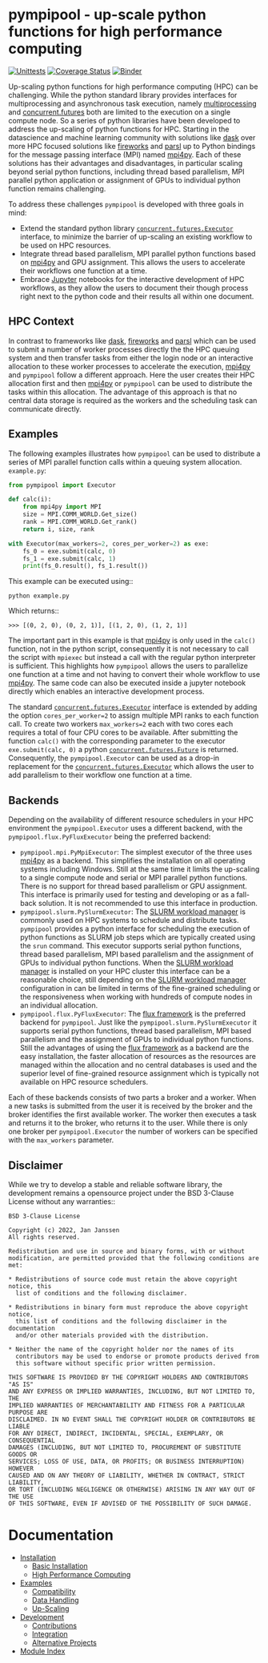 # pympipool - up-scale python functions for high performance computing
[![Unittests](https://github.com/pyiron/pympipool/actions/workflows/unittest-openmpi.yml/badge.svg)](https://github.com/pyiron/pympipool/actions/workflows/unittest-openmpi.yml)
[![Coverage Status](https://coveralls.io/repos/github/pyiron/pympipool/badge.svg?branch=main)](https://coveralls.io/github/pyiron/pympipool?branch=main)
[![Binder](https://mybinder.org/badge_logo.svg)](https://mybinder.org/v2/gh/pyiron/pympipool/HEAD?labpath=notebooks%2Fexamples.ipynb)

Up-scaling python functions for high performance computing (HPC) can be challenging. While the python standard library
provides interfaces for multiprocessing and asynchronous task execution, namely
[multiprocessing](https://docs.python.org/3/library/multiprocessing.html) and
[concurrent.futures](https://docs.python.org/3/library/concurrent.futures.html#module-concurrent.futures) both are
limited to the execution on a single compute node. So a series of python libraries have been developed to address the
up-scaling of python functions for HPC. Starting in the datascience and machine learning community with solutions
like [dask](https://www.dask.org) over more HPC focused solutions like
[fireworks](https://materialsproject.github.io/fireworks/) and [parsl](http://parsl-project.org) up to Python
bindings for the message passing interface (MPI) named [mpi4py](https://mpi4py.readthedocs.io). Each of these
solutions has their advantages and disadvantages, in particular scaling beyond serial python functions, including thread
based parallelism, MPI parallel python application or assignment of GPUs to individual python function remains
challenging.

To address these challenges `pympipool` is developed with three goals in mind:

* Extend the standard python library [`concurrent.futures.Executor`](https://docs.python.org/3/library/concurrent.futures.html#module-concurrent.futures) 
  interface, to minimize the barrier of up-scaling an existing workflow to be used on HPC resources.
* Integrate thread based parallelism, MPI parallel python functions based on [mpi4py](https://mpi4py.readthedocs.io) and 
  GPU assignment. This allows the users to accelerate their workflows one function at a time.
* Embrace [Jupyter](https://jupyter.org) notebooks for the interactive development of HPC workflows, as they allow the 
  users to document their though process right next to the python code and their results all within one document.

## HPC Context
In contrast to frameworks like [dask](https://www.dask.org), [fireworks](https://materialsproject.github.io/fireworks/)
and [parsl](http://parsl-project.org) which can be used to submit a number of worker processes directly the the HPC
queuing system and then transfer tasks from either the login node or an interactive allocation to these worker processes
to accelerate the execution, [mpi4py](https://mpi4py.readthedocs.io) and `pympipool` follow a different
approach. Here the user creates their HPC allocation first and then [mpi4py](https://mpi4py.readthedocs.io) or
`pympipool` can be used to distribute the tasks within this allocation. The advantage of this approach is that
no central data storage is required as the workers and the scheduling task can communicate directly.

## Examples
The following examples illustrates how `pympipool` can be used to distribute a series of MPI parallel function calls 
within a queuing system allocation. `example.py`:
```python
from pympipool import Executor

def calc(i):
    from mpi4py import MPI
    size = MPI.COMM_WORLD.Get_size()
    rank = MPI.COMM_WORLD.Get_rank()
    return i, size, rank

with Executor(max_workers=2, cores_per_worker=2) as exe:
    fs_0 = exe.submit(calc, 0)
    fs_1 = exe.submit(calc, 1)
    print(fs_0.result(), fs_1.result())
```
This example can be executed using::
```
python example.py
```
Which returns::
```
>>> [(0, 2, 0), (0, 2, 1)], [(1, 2, 0), (1, 2, 1)]
```
The important part in this example is that [mpi4py](https://mpi4py.readthedocs.io) is only used in the `calc()`
function, not in the python script, consequently it is not necessary to call the script with `mpiexec` but instead
a call with the regular python interpreter is sufficient. This highlights how `pympipool` allows the users to
parallelize one function at a time and not having to convert their whole workflow to use [mpi4py](https://mpi4py.readthedocs.io).
The same code can also be executed inside a jupyter notebook directly which enables an interactive development process.

The standard [`concurrent.futures.Executor`](https://docs.python.org/3/library/concurrent.futures.html#module-concurrent.futures)
interface is extended by adding the option `cores_per_worker=2` to assign multiple MPI ranks to each function call.
To create two workers `max_workers=2` each with two cores each requires a total of four CPU cores to be available.
After submitting the function `calc()` with the corresponding parameter to the executor `exe.submit(calc, 0)`
a python [`concurrent.futures.Future`](https://docs.python.org/3/library/concurrent.futures.html#future-objects) is
returned. Consequently, the `pympipool.Executor` can be used as a drop-in replacement for the
[`concurrent.futures.Executor`](https://docs.python.org/3/library/concurrent.futures.html#module-concurrent.futures)
which allows the user to add parallelism to their workflow one function at a time.

## Backends
Depending on the availability of different resource schedulers in your HPC environment the `pympipool.Executor`
uses a different backend, with the `pympipool.flux.PyFluxExecutor` being the preferred backend:

* `pympipool.mpi.PyMpiExecutor`: The simplest executor of the three uses [mpi4py](https://mpi4py.readthedocs.io) as a 
  backend. This simplifies the installation on all operating systems including Windows. Still at the same time it limits 
  the up-scaling to a single compute node and serial or MPI parallel python functions. There is no support for thread 
  based parallelism or GPU assignment. This interface is primarily used for testing and developing or as a fall-back 
  solution. It is not recommended to use this interface in production.
* `pympipool.slurm.PySlurmExecutor`: The [SLURM workload manager](https://www.schedmd.com) is commonly used on HPC 
  systems to schedule and distribute tasks. `pympipool` provides a python interface for scheduling the execution of 
  python functions as SLURM job steps which are typically created using the `srun` command. This executor supports 
  serial python functions, thread based parallelism, MPI based parallelism and the assignment of GPUs to individual 
  python functions. When the [SLURM workload manager](https://www.schedmd.com) is installed on your HPC cluster this 
  interface can be a reasonable choice, still depending on the [SLURM workload manager](https://www.schedmd.com) 
  configuration in can be limited in terms of the fine-grained scheduling or the responsiveness when working with 
  hundreds of compute nodes in an individual allocation.
* `pympipool.flux.PyFluxExecutor`: The [flux framework](https://flux-framework.org) is the preferred backend for 
  `pympipool`. Just like the `pympipool.slurm.PySlurmExecutor` it supports serial python functions, thread based 
  parallelism, MPI based parallelism and the assignment of GPUs to individual python functions. Still the advantages of 
  using the [flux framework](https://flux-framework.org) as a backend are the easy installation, the faster allocation 
  of resources as the resources are managed within the allocation and no central databases is used and the superior 
  level of fine-grained resource assignment which is typically not available on HPC resource schedulers.

Each of these backends consists of two parts a broker and a worker. When a new tasks is submitted from the user it is
received by the broker and the broker identifies the first available worker. The worker then executes a task and returns
it to the broker, who returns it to the user. While there is only one broker per `pympipool.Executor` the number
of workers can be specified with the `max_workers` parameter.

## Disclaimer
While we try to develop a stable and reliable software library, the development remains a opensource project under the
BSD 3-Clause License without any warranties::
```
BSD 3-Clause License

Copyright (c) 2022, Jan Janssen
All rights reserved.

Redistribution and use in source and binary forms, with or without
modification, are permitted provided that the following conditions are met:

* Redistributions of source code must retain the above copyright notice, this
  list of conditions and the following disclaimer.

* Redistributions in binary form must reproduce the above copyright notice,
  this list of conditions and the following disclaimer in the documentation
  and/or other materials provided with the distribution.

* Neither the name of the copyright holder nor the names of its
  contributors may be used to endorse or promote products derived from
  this software without specific prior written permission.

THIS SOFTWARE IS PROVIDED BY THE COPYRIGHT HOLDERS AND CONTRIBUTORS "AS IS"
AND ANY EXPRESS OR IMPLIED WARRANTIES, INCLUDING, BUT NOT LIMITED TO, THE
IMPLIED WARRANTIES OF MERCHANTABILITY AND FITNESS FOR A PARTICULAR PURPOSE ARE
DISCLAIMED. IN NO EVENT SHALL THE COPYRIGHT HOLDER OR CONTRIBUTORS BE LIABLE
FOR ANY DIRECT, INDIRECT, INCIDENTAL, SPECIAL, EXEMPLARY, OR CONSEQUENTIAL
DAMAGES (INCLUDING, BUT NOT LIMITED TO, PROCUREMENT OF SUBSTITUTE GOODS OR
SERVICES; LOSS OF USE, DATA, OR PROFITS; OR BUSINESS INTERRUPTION) HOWEVER
CAUSED AND ON ANY THEORY OF LIABILITY, WHETHER IN CONTRACT, STRICT LIABILITY,
OR TORT (INCLUDING NEGLIGENCE OR OTHERWISE) ARISING IN ANY WAY OUT OF THE USE
OF THIS SOFTWARE, EVEN IF ADVISED OF THE POSSIBILITY OF SUCH DAMAGE.
```

# Documentation
* [Installation](https://pympipool.readthedocs.io/en/latest/installation.html)
  * [Basic Installation](https://pympipool.readthedocs.io/en/latest/installation.html#basic-installation)
  * [High Performance Computing](https://pympipool.readthedocs.io/en/latest/installation.html#high-performance-computing)
* [Examples](https://pympipool.readthedocs.io/en/latest/examples.html)
  * [Compatibility](https://pympipool.readthedocs.io/en/latest/examples.html#compatibility)
  * [Data Handling](https://pympipool.readthedocs.io/en/latest/examples.html#data-handling)
  * [Up-Scaling](https://pympipool.readthedocs.io/en/latest/examples.html#up-scaling)
* [Development](https://pympipool.readthedocs.io/en/latest/development.html)
  * [Contributions](https://pympipool.readthedocs.io/en/latest/development.html#contributions)
  * [Integration](https://pympipool.readthedocs.io/en/latest/development.html#integration)
  * [Alternative Projects](https://pympipool.readthedocs.io/en/latest/development.html#alternative-projects)
* [Module Index](https://pympipool.readthedocs.io/en/latest/py-modindex.html)
